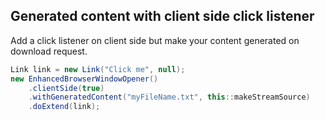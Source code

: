 ## Generated content with client side click listener

Add a click listener on client side but make your content
generated on download request.

```java
Link link = new Link("Click me", null);
new EnhancedBrowserWindowOpener()
    .clientSide(true)
    .withGeneratedContent("myFileName.txt", this::makeStreamSource)
    .doExtend(link);
```
